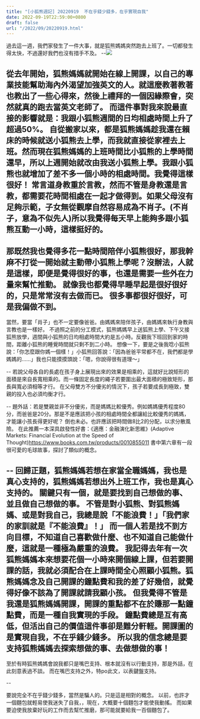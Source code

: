 ```yaml
---
title: "[小狐熊週記] 20220919  不在乎錢少錢多，在乎實現自我"
date: 2022-09-19T22:59:00+0800
draft: false
url: "/2022/09/20220919.html"
---
```




過去這一週，我們家發生了一件大事，就是狐熊媽媽突然跑去上班了。一切都發生得太快，不過還好我們也沒有措手不及。
--![](https://blogger.googleusercontent.com/img/a/AVvXsEjOR5vJLffeIDo0BlhGK9EnEuiU0IQmeibEb_sVtlEOFLL2c7aG4Z_iuYF9A6QrR4HIK7AbDFT0ZQKS6EqtDi74j8TVfWG2d48r1gBGobWMQdgPbuLm9_RVB-7HkQc2G1oOCpzLlkbFTicGK3ajfqoNNDz_r8Uw4qest_fZ2ELSmi9F79aAhT3BrGyg=w180-h320)

從去年開始，狐熊媽媽就開始在線上開課，以自己的專業技能幫助海內外渴望加強英文的人。就這麼教著教著也教出了一些心得來，然後上禮拜的一個因緣際會，突然就真的跑去當英文老師了。
而這件事對我來說最直接的影響就是：我跟小狐熊週間的日均相處時間上升了超過50%。
自從搬家以來，都是狐熊媽媽趁我還在賴床的時候就送小狐熊去上學，而我就直接從家裡去上班。然而現在狐熊媽媽的上班時間比小狐熊的上學時間還早，所以上週開始就改由我送小狐熊上學。我跟小狐熊也就增加了差不多一個小時的相處時間。我覺得這樣很好！
常言道身教重於言教，然而不管是身教還是言教，都需要花時間相處在一起才做得到。如果父母沒有足夠示範，子女無從觀摩自然容易成為不肖子。(不肖子，意為不似先人)所以我覺得每天早上能夠多跟小狐熊互動一小時，這樣挺好的。
--
那既然我也覺得多花一點時間陪伴小狐熊很好，那我幹麻不打從一開始就主動帶小狐熊上學呢？沒辦法，人就是這樣，即便是覺得很好的事，也還是需要一些外在力量來幫忙推動。
就像我也都覺得早睡早起是很好很好的，只是常常沒有去做而已。
很多事都很好很好，可是我偏做不到。
--
當然，要當「肖子」也不一定要像爸爸。由媽媽來陪伴孩子，由媽媽來執行身教與言教也是一樣好。
不過照之前的分工模式，狐熊媽媽早上送狐熊上學、下午又接狐熊放學，週間與小狐熊的日均相處時間大約是五小時。反觀我下班回到家的時間，距離小狐熊的睡覺時間就只剩不到二小時。
想像一下，要是之後我唸小狐熊說：「你怎麼跟你媽一個樣！」小狐熊回答說：「因為爸爸平常都不在，我們都是學媽媽的……」我也只能摸摸頭說：「嗯，你說得很有道理～」

--
若說父母各自的長處在孩子身上展現出來的效果是相乘的，這就好比說矩形的面積是來自長寬相乘的。而一條固定長度的繩子若要圍出最大面積的極致矩形，那長與寬必須相等才行。
在父母雙方不分優劣的情況下，孩子若要成長到極致，雙親的投入也必須均衡才行。

--
題外話：若是雙親並非不分優劣，而是媽媽比較優秀。例如媽媽優秀程度80分，而爸爸是20分。那是不是應該把小孩的相處時間全都讓給比較優秀的媽媽，才能讓小孩長得更好呢？
倒也未必。也許應該把時間做8比2的分配，以求分散風險。
在此推薦一本深具啟發性好書：《適應：金融演化新思維》(Adaptive Markets: Financial Evolution at the Speed of Thought)https://www.books.com.tw/products/0010855011
書中第六章有一段很可愛的毛球故事，探討了類似的概念。

--
回歸正題，狐熊媽媽若想在家當全職媽媽，我也是真心支持的，狐熊媽媽若想出外上班工作，我也是真心支持的。
關鍵只有一個，就是要找到自己想做的事、並且做自己想做的事。
不管是對小狐熊、對狐熊媽媽、或是對我自己，我總是說「不能浪費！」「我們家的家訓就是『不能浪費』！」
而一個人若是找不到方向目標，不知道自己喜歡做什麼、也不知道自己能做什麼，這就是一種極為嚴重的浪費。
我記得去年有一次狐熊媽媽本來想要花個一小時來開個線上課，但若要開課的話，我就必須配合在上課時間全心照顧小狐熊。狐熊媽媽念及自己開課的鐘點費和我的差了好幾倍，就覺得好像不該為了開課就請我顧小孩。
但我覺得不管是我還是狐熊媽媽開課，開課的重點都不在於賺那一點鐘點費，而是一種自我實現的手段。
鐘點費總是互有高低，但活出自己的價值這件事卻是難分軒輊。開課圖的是實現自我，不在乎錢少錢多。
所以我的信念總是要支持狐熊媽媽去探索想做的事、去做想做的事！
--
至於有時狐熊媽媽會說我都只是嘴巴支持、根本就沒有以行動支持，那是外話，在此刻意表過不談。
而在嘴巴支持之外，特po此文，以表鍵盤支持。

--

要說完全不在乎錢少錢多，當然是騙人的。只是這是相對的概念。
以前，也許才一個麵包就輕易使我迷失了自我，，現在，大概要十個麵包才能使我動搖。
而如果要迫使我放棄好玩的工作而去幫忙推磨，那可能就要給我一百個麵包了。
